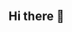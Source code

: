 ## Hi there 👋

<!--
**Red5sol/red5sol** is a ✨ _special_ ✨ repository because its `README.md` (this file) appears on your GitHub profile.

Here are some ideas to get you started:

- 🔭 I’m currently working on Project on IA and github
- 🌱 I’m currently learning internationa business school
- 👯 I’m looking to collaborate on IA project
- 🤔 I’m looking for help with IA globally
- 💬 Ask me about Crypto and IA
- 📫 How to reach me: On it
- 😄 Pronouns: ...
- ⚡ Fun fact: ...
-->
